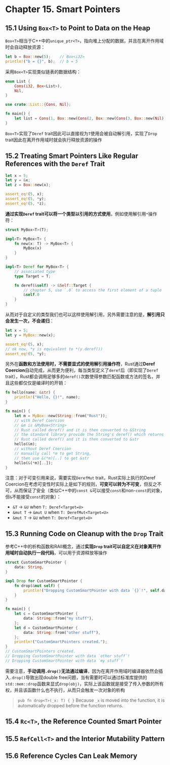 # Chapter 15. Smart Pointers

## 15.1 Using `Box<T>` to Point to Data on the Heap

`Box<T>`相当于C++中的`unique_ptr<T>`，指向堆上分配的数据，并且在离开作用域时会自动释放资源：

```rust
let b = Box::new(5);    // Box<i32>
println!("b = {}", b);  // b = 5
```

采用`Box<T>`实现类似链表的数据结构：

```rust
enum List {
    Cons(i32, Box<List>),
    Nil,
}

use crate::List::{Cons, Nil};

fn main() {
    let list = Cons(1, Box::new(Cons(2, Box::new(Cons(3, Box::new(Nil))))));
}
```

`Box<T>`实现了`Deref` trait因此可以直接视为`T`使用会被自动解引用，实现了`Drop` trait因此在离开作用域时就会执行释放资源的操作

## 15.2 Treating Smart Pointers Like Regular References with the `Deref` Trait

```rust
let x = 5;
let y = &x;
let z = Box::new(x);

assert_eq!(5, x);
assert_eq!(5, *y);
assert_eq!(5, *z);
```

**通过实现`Deref` trait可以将一个类型以引用的方式使用**，例如使用解引用`*`操作符：

```rust
struct MyBox<T>(T);

impl<T> MyBox<T> {
    fn new(x: T) -> MyBox<T> {
        MyBox(x)
    }
}

impl<T> Deref for MyBox<T> {
    // associated type
    type Target = T;

    fn deref(&self) -> &Self::Target {
        // chapter 5, use `.0` to access the first element of a tuple
        &self.0
    }
}
```

从而对于自定义的类型我们也可以这样使用解引用，另外需要注意的是，**解引用只会发生一次，不会递归**：

```rust
let x = 5;
let y = MyBox::new(x);

assert_eq!(5, x);
// ok now, *y is equivalent to *(y.deref())
assert_eq!(5, *y);
```

另外在**函数和方法使用时，不需要显式的使用解引用操作符**，Rust通过**Deref Coercion**自动完成，从而更为便利，每当类型定义了`deref`后（即实现了`Deref` trait），Rust都会调用足够多的`deref()`次数使得参数匹配函数或方法的签名，并且这些都仅仅是编译时的开销：

```rust
fn hello(name: &str) {
    println!("Hello, {}!", name);
}

fn main() {
    let m = MyBox::new(String::from("Rust"));
    // with Deref Coercion
    // &m is &MyBox<String>
    // Rust called deref() and it is then converted to &String
    // the standard library provide the String's deref() which returns &str so
    // Rust called deref() and it is then converted to &str
    hello(&m);
    // without Deref Coercion
    // manually call *m to get String,
    // then use &(*m)[..] to get &str
    hello(&(*m)[..]);
}
```

注意：对于可变引用来说，需要实现`DerefMut` trait，Rust实际上执行的Deref Coercion在考虑可变性时实际上是如下的规则，**可变可以转为不可变**，但反之不可，从而保证了安全（类似C++中的`const &`可以接受`const`和non-`const`的对象，但`&`不能接受`const`的对象）：

- `&T` -> `&U` when `T: Deref<Target=U>`
- `&mut T` -> `&mut U` when `T: DerefMut<Target=U>`
- `&mut T` -> `&U` when `T: Deref<Target=U>`

## 15.3 Running Code on Cleanup with the `Drop` Trait

参考C++中的析构函数和RAII概念，通过**实现`Drop` trait可以自定义在对象离开作用域时自动执行一段代码**，可以用于资源释放等操作

```rust
struct CustomSmartPointer {
    data: String,
}

impl Drop for CustomSmartPointer {
    fn drop(&mut self) {
        println!("Dropping CustomSmartPointer with data `{}`!", self.data);
    }
}

fn main() {
    let c = CustomSmartPointer {
        data: String::from("my stuff"),
    };
    let d = CustomSmartPointer {
        data: String::from("other stuff"),
    };
    println!("CustomSmartPointers created.");
}
// CustomSmartPointers created.
// Dropping CustomSmartPointer with data `other stuff`!
// Dropping CustomSmartPointer with data `my stuff`!
```

需要注意，**手动调用`.drop()`无法通过编译**，因为在离开作用域时编译器依然会插入`.drop()`导致出现double free问题，当有需要时可以通过标准库提供的`std::mem::drop`函数来显式`drop(obj)`，实际上该函数就是接受了传入参数的所有权，并且该函数什么也不执行，从而只会触发一次对象的析构

> `pub fn drop<T>(_x: T) { }`
> Because `_x` is moved into the function, it is automatically dropped before the function returns.

## 15.4 `Rc<T>`, the Reference Counted Smart Pointer

## 15.5 `RefCell<T>` and the Interior Mutability Pattern

## 15.6 Reference Cycles Can Leak Memory
